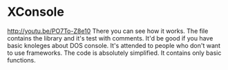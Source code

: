 # XConsole
http://youtu.be/PO7To-Z8e10
There you can see how it works.
The file contains the library and it's test with comments.
It'd be good if you have basic knoleges about DOS console.
It's attended to people who don't want to use frameworks. 
The code is absolutely simplified. It contains only basic functions. 
